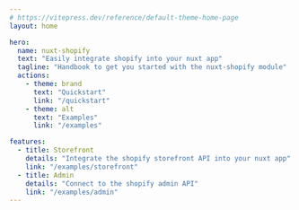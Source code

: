 ```yaml
---
# https://vitepress.dev/reference/default-theme-home-page
layout: home

hero:
  name: nuxt-shopify
  text: "Easily integrate shopify into your nuxt app"
  tagline: "Handbook to get you started with the nuxt-shopify module"
  actions:
    - theme: brand
      text: "Quickstart"
      link: "/quickstart"
    - theme: alt
      text: "Examples"
      link: "/examples"

features:
  - title: Storefront
    details: "Integrate the shopify storefront API into your nuxt app"
    link: "/examples/storefront"
  - title: Admin
    details: "Connect to the shopify admin API"
    link: "/examples/admin"
---
```

